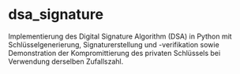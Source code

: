 # dsa_signature
Implementierung des Digital Signature Algorithm (DSA) in Python mit Schlüsselgenerierung, Signaturerstellung und -verifikation sowie Demonstration der Kompromittierung des privaten Schlüssels bei Verwendung derselben Zufallszahl.
